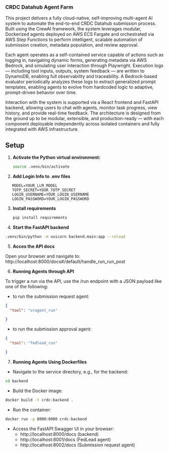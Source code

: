 ### **CRDC Datahub Agent Farm**

This project delivers a fully cloud-native, self-improving multi-agent AI system to automate the end-to-end CRDC Datahub submission process. Built using the CrewAI framework, the system leverages modular, Dockerized agents deployed on AWS ECS Fargate and orchestrated via AWS Step Functions to perform intelligent, scalable automation of submission creation, metadata population, and review approval.

Each agent operates as a self-contained service capable of actions such as logging in, navigating dynamic forms, generating metadata via AWS Bedrock, and simulating user interaction through Playwright. Execution logs — including tool inputs, outputs, system feedback — are written to DynamoDB, enabling full observability and traceability. A Bedrock-based evaluator periodically analyzes these logs to extract generalized prompt templates, enabling agents to evolve from hardcoded logic to adaptive, prompt-driven behavior over time.

Interaction with the system is supported via a React frontend and FastAPI backend, allowing users to chat with agents, monitor task progress, view history, and provide real-time feedback. The architecture is designed from the ground up to be modular, extensible, and production-ready — with each component deployable independently across isolated containers and fully integrated with AWS infrastructure.


## Setup
1. **Activate the Python virtual environment:**

   ```bash
   source .venv/bin/activate
   ```

2. **Add Login Info to .env files**
```
   MODEL=YOUR_LLM_MODEL
   TOTP_SECRET=YOUR_TOTP_SECRET
   LOGIN_USERNAME=YOUR_LOGIN_USERNAME
   LOGIN_PASSWORD=YOUR_LOGIN_PASSWORD
```

3. **Install requirements**
   ```bash
   pip install requirements
   ```

4. **Start the FastAPI backend**
```bash
.venv/bin/python -m uvicorn backend.main:app --reload 
```
5. **Acces the API docs**

Open your browser and navigate to:
http://localhost:8000/docs#/default/handle_run_run_post

6. **Running Agents through API**

To trigger a run via the API, use the /run endpoint with a JSON payload like one of the following:
- to run the submission request agent:
```json
{
  "tool": "sragent_run"

}
```
- to run the submission approval agent:
```json
{
  "tool": "fedlead_run"

}
```

7. **Running Agents Using Dockerfiles**

- Navigate to the service directory, e.g., for the backend:
```bash
cd backend
```
- Build the Docker image:
```bash
docker build -t crdc-backend .
```
- Run the container:
```bash
docker run -p 8000:8000 crdc-backend
```
- Access the FastAPI Swagger UI in your browser:
   - http://localhost:8000/docs (backend)
   - http://localhost:8001/docs (FedLead agent)
   - http://localhost:8002/docs (Submission request agent)

